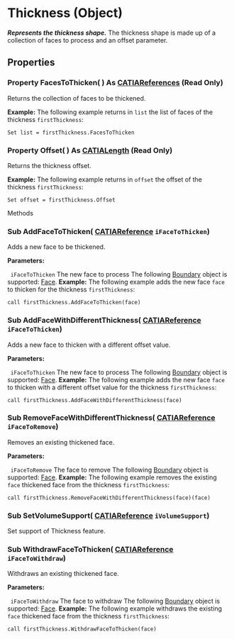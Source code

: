 # Thickness (Object)

**_Represents the thickness shape._**
The thickness shape is made up of a collection of faces to process and an offset parameter.

## Properties

### Property **FacesToThicken**( ) As [CATIAReferences](../InfInterfaces/interface_References_21842.md) (Read Only)

Returns the collection of faces to be thickened.

**Example:**     The following example returns in `list` the list of faces of the thickness `firstThickness`:

```VBScript
Set list = firstThickness.FacesToThicken

```

### Property **Offset**( ) As [CATIALength](../KnowledgeInterfaces/interface_Length_8108.md) (Read Only)

Returns the thickness offset.

**Example:**     The following example returns in `offset` the offset of the thickness `firstThickness`:

```VBScript
Set offset = firstThickness.Offset

```

Methods

### Sub **AddFaceToThicken**( [CATIAReference](../InfInterfaces/interface_Reference_17481.md)  `iFaceToThicken`)

Adds a new face to be thickened.

**Parameters:**

` iFaceToThicken`      The new face to process
The following
[Boundary](../MecModInterfaces/interface_Boundary_14542.md) object is supported: [Face](../MecModInterfaces/interface_Face_3398.md).  **Example:**     The following example adds the new face `face` to thicken for the thickness `firstThickness`:

```VBScript
call firstThickness.AddFaceToThicken(face)

```

### Sub **AddFaceWithDifferentThickness**( [CATIAReference](../InfInterfaces/interface_Reference_17481.md)  `iFaceToThicken`)

Adds a new face to thicken with a different offset value.

**Parameters:**

` iFaceToThicken`      The new face to process
The following
[Boundary](../MecModInterfaces/interface_Boundary_14542.md) object is supported: [Face](../MecModInterfaces/interface_Face_3398.md).  **Example:**     The following example adds the new face `face` to thicken with a different offset value for the thickness `firstThickness`:

```VBScript
call firstThickness.AddFaceWithDifferentThickness(face)

```

### Sub **RemoveFaceWithDifferentThickness**( [CATIAReference](../InfInterfaces/interface_Reference_17481.md)  `iFaceToRemove`)

Removes an existing thickened face.

**Parameters:**

` iFaceToRemove`      The face to remove
The following
[Boundary](../MecModInterfaces/interface_Boundary_14542.md) object is supported: [Face](../MecModInterfaces/interface_Face_3398.md).  **Example:**     The following example removes the existing `face` thickened face from the thickness `firstThickness`:

```VBScript
call firstThickness.RemoveFaceWithDifferentThickness(face)(face)

```

### Sub **SetVolumeSupport**( [CATIAReference](../InfInterfaces/interface_Reference_17481.md)  `iVolumeSupport`)

Set support of Thickness feature.  
### Sub **WithdrawFaceToThicken**( [CATIAReference](../InfInterfaces/interface_Reference_17481.md)  `iFaceToWithdraw`)

Withdraws an existing thickened face.

**Parameters:**

` iFaceToWithdraw`      The face to withdraw
The following
[Boundary](../MecModInterfaces/interface_Boundary_14542.md) object is supported: [Face](../MecModInterfaces/interface_Face_3398.md).  **Example:**     The following example withdraws the existing `face` thickened face from the thickness `firstThickness`:

```VBScript
call firstThickness.WithdrawFaceToThicken(face)

```